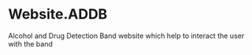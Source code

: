 # Website.ADDB
Alcohol and Drug Detection Band website which help to interact the user with the band
